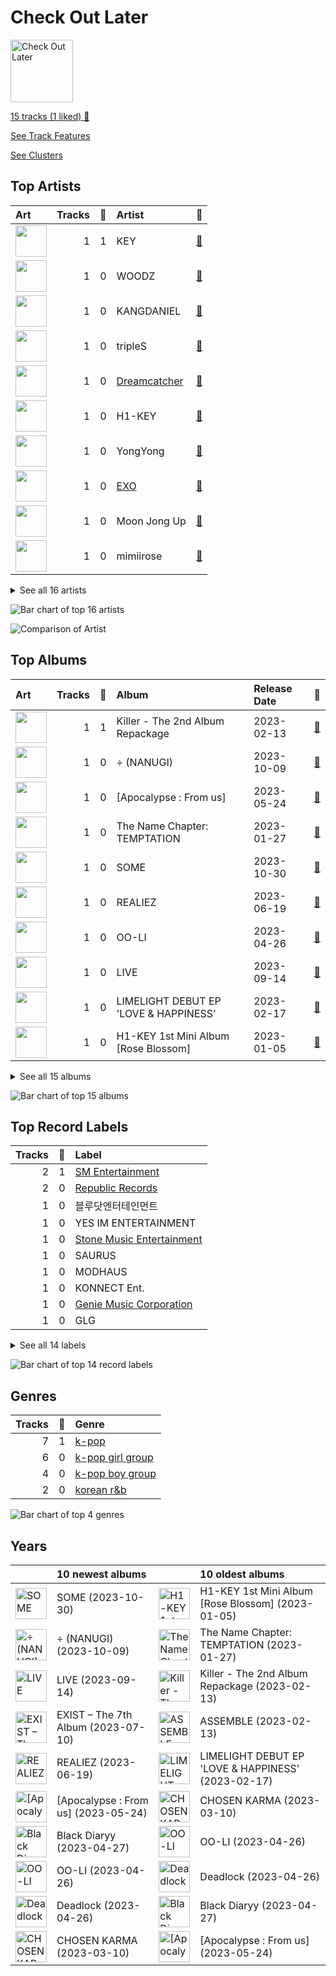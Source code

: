 # Check Out Later


<img src="https://mosaic.scdn.co/640/ab67616d0000b2733bb056e3160b85ee86c1194dab67616d0000b27346108c072c8e3db5e9ca9838ab67616d0000b2735b82fbf68179592aa8101ce9ab67616d0000b2737657059390a7871c158fd966" alt="Check Out Later" width="100" />

[15 tracks (1 liked) 🔗](https://open.spotify.com/playlist/2FgMW8NMJOZgvHtvDOWBCe)

[See Track Features](audio_features.md)

[See Clusters](clusters/overview.md)

## Top Artists

| Art | Tracks | 💚 | Artist | 🔗 |
|:---|---:|---:|:---|:---|
| <img src="https://i.scdn.co/image/ab6761610000e5eb5a43d7e27511d5cf556ec017" alt="" width="50" /> | 1 | 1 | KEY | [🔗](https://open.spotify.com/artist/6XXKPxRX2WWPPtfodzpc2v) |
| <img src="https://i.scdn.co/image/ab6761610000e5eb4b4f4e41ade4e4d1216ef20a" alt="" width="50" /> | 1 | 0 | WOODZ | [🔗](https://open.spotify.com/artist/6y9nlaoynxSvoTGY09Vdcy) |
| <img src="https://i.scdn.co/image/ab6761610000e5ebad8d9e3053d1abb9b3cee811" alt="" width="50" /> | 1 | 0 | KANGDANIEL | [🔗](https://open.spotify.com/artist/5vGoWnZO65NBgiZYBmi3iW) |
| <img src="https://i.scdn.co/image/ab6761610000e5eb44b64d2be79b29d37afc16c4" alt="" width="50" /> | 1 | 0 | tripleS | [🔗](https://open.spotify.com/artist/5Z71xE9prhpHrqL5thVMyK) |
| <img src="https://i.scdn.co/image/ab6761610000e5ebf9fb2a341d6852c012a5d5ee" alt="" width="50" /> | 1 | 0 | [Dreamcatcher](../../artists/dreamcatcher/overview.md) | [🔗](https://open.spotify.com/artist/5V1qsQHdXNm4ZEZHWvFnqQ) |
| <img src="https://i.scdn.co/image/ab6761610000e5ebb5207fa3bccc5cb644b6d4bd" alt="" width="50" /> | 1 | 0 | H1-KEY | [🔗](https://open.spotify.com/artist/5GwQwY63I9hrUUFlQB8FYU) |
| <img src="https://i.scdn.co/image/ab6761610000e5ebce345a76e6fc6238e85005cd" alt="" width="50" /> | 1 | 0 | YongYong | [🔗](https://open.spotify.com/artist/4lgoUoPxqxjZMtN0raCBVK) |
| <img src="https://i.scdn.co/image/ab6761610000e5ebaf3c4b988a6fef40843cdc83" alt="" width="50" /> | 1 | 0 | [EXO](../../artists/exo/overview.md) | [🔗](https://open.spotify.com/artist/3cjEqqelV9zb4BYE3qDQ4O) |
| <img src="https://i.scdn.co/image/ab6761610000e5eb84d3dd2cd8b54c6c6d0ed080" alt="" width="50" /> | 1 | 0 | Moon Jong Up | [🔗](https://open.spotify.com/artist/3I9hRYYNJvENa3EcJ6c5cd) |
| <img src="https://i.scdn.co/image/ab6761610000e5eb4cc445afd00e437effc5d034" alt="" width="50" /> | 1 | 0 | mimiirose | [🔗](https://open.spotify.com/artist/3699Hh55qWXd0kWWMWRR2o) |


<details>
<summary>See all 16 artists</summary>

| Art | Tracks | 💚 | Artist | 🔗 |
|:---|---:|---:|:---|:---|
| <img src="https://i.scdn.co/image/ab6761610000e5eb5589628948575bfe10b4cbbd" alt="" width="50" /> | 1 | 0 | JUST B | [🔗](https://open.spotify.com/artist/2f0bPttugNpkg34HIxBIWe) |
| <img src="https://i.scdn.co/image/ab67616d0000b273b44f315aefbd737c235a6dd7" alt="" width="50" /> | 1 | 0 | LIMELIGHT | [🔗](https://open.spotify.com/artist/1mDDvUPSs2dSr4QKAQmOql) |
| <img src="https://i.scdn.co/image/ab6761610000e5ebb192cbc7c10f37be1afe5f44" alt="" width="50" /> | 1 | 0 | Xdinary Heroes | [🔗](https://open.spotify.com/artist/1khChLj7REGqjM043PlYyn) |
| <img src="https://i.scdn.co/image/ab6761610000e5ebb41a9eb95538f7ad915c1d91" alt="" width="50" /> | 1 | 0 | ZENE THE ZILLA | [🔗](https://open.spotify.com/artist/1MMbv4LTpwbh2APtXuwaZN) |
| <img src="https://i.scdn.co/image/ab6761610000e5eb8b446e5bd3820ac772155b31" alt="" width="50" /> | 1 | 0 | [TOMORROW X TOGETHER](../../artists/tomorrow_x_together/overview.md) | [🔗](https://open.spotify.com/artist/0ghlgldX5Dd6720Q3qFyQB) |
| <img src="https://i.scdn.co/image/ab6761610000e5eb11b4e5da5aead482944bdef6" alt="" width="50" /> | 1 | 0 | PIXY | [🔗](https://open.spotify.com/artist/0CJkEzffVZLgav03xXeC9s) |

</details>


![Bar chart of top 16 artists](../../images/playlists/check_out_later/artists.png)

![Comparison of Artist](../../images/playlists/check_out_later/artists_comparison.png)

## Top Albums

| Art | Tracks | 💚 | Album | Release Date | 🔗 |
|:---|---:|---:|:---|:---|:---|
| <img src="https://i.scdn.co/image/ab67616d0000b273b2d6f89ff16623f1038ca466" alt="" width="50" /> | 1 | 1 | Killer - The 2nd Album Repackage | 2023-02-13 | [🔗](https://open.spotify.com/album/4l5BZ4tjisNEvwVa1rXDEv) |
| <img src="https://i.scdn.co/image/ab67616d0000b27376ac47ccb37484a1f5ca821e" alt="" width="50" /> | 1 | 0 | ÷ (NANUGI) | 2023-10-09 | [🔗](https://open.spotify.com/album/6OYLlrSEe5QxS89FQ5PpYr) |
| <img src="https://i.scdn.co/image/ab67616d0000b2737a95bc64165227445ad40054" alt="" width="50" /> | 1 | 0 | [Apocalypse : From us] | 2023-05-24 | [🔗](https://open.spotify.com/album/7D2DrBRs922elDgsyNrqjA) |
| <img src="https://i.scdn.co/image/ab67616d0000b2733bb056e3160b85ee86c1194d" alt="" width="50" /> | 1 | 0 | The Name Chapter: TEMPTATION | 2023-01-27 | [🔗](https://open.spotify.com/album/7gkb4MxKe9rnoR3wxbJXJg) |
| <img src="https://i.scdn.co/image/ab67616d0000b2733fdb4a716ce699191ac4936e" alt="" width="50" /> | 1 | 0 | SOME | 2023-10-30 | [🔗](https://open.spotify.com/album/2KmLP8MgdPvcZcnVUxYi2p) |
| <img src="https://i.scdn.co/image/ab67616d0000b2733a30dab8cfe5a578902c435c" alt="" width="50" /> | 1 | 0 | REALIEZ | 2023-06-19 | [🔗](https://open.spotify.com/album/70ptf4PxBI5aZdXWPbxTs0) |
| <img src="https://i.scdn.co/image/ab67616d0000b273e87a41550ee1b24be3e6e1fb" alt="" width="50" /> | 1 | 0 | OO-LI | 2023-04-26 | [🔗](https://open.spotify.com/album/06isIi4cIfsaH8ot5UoRD4) |
| <img src="https://i.scdn.co/image/ab67616d0000b273e47b37b8732e86a1aad0025c" alt="" width="50" /> | 1 | 0 | LIVE | 2023-09-14 | [🔗](https://open.spotify.com/album/5F1koK6DqFJbX3U6KFCm9K) |
| <img src="https://i.scdn.co/image/ab67616d0000b273b1dfa7d187cb7c67dd2e6d1c" alt="" width="50" /> | 1 | 0 | LIMELIGHT DEBUT EP 'LOVE & HAPPINESS' | 2023-02-17 | [🔗](https://open.spotify.com/album/6bGjdmkGl8QqTa1ElccP3C) |
| <img src="https://i.scdn.co/image/ab67616d0000b27396ee3a02b72db60d065f1dd4" alt="" width="50" /> | 1 | 0 | H1-KEY 1st Mini Album [Rose Blossom] | 2023-01-05 | [🔗](https://open.spotify.com/album/6SiQfUj2qhO7kg66BwvY9L) |


<details>
<summary>See all 15 albums</summary>

| Art | Tracks | 💚 | Album | Release Date | 🔗 |
|:---|---:|---:|:---|:---|:---|
| <img src="https://i.scdn.co/image/ab67616d0000b2737657059390a7871c158fd966" alt="" width="50" /> | 1 | 0 | EXIST – The 7th Album | 2023-07-10 | [🔗](https://open.spotify.com/album/4qMcBYh4ZlwDeb7vfgZO61) |
| <img src="https://i.scdn.co/image/ab67616d0000b27376c49f72166e22b3eefc2804" alt="" width="50" /> | 1 | 0 | Deadlock | 2023-04-26 | [🔗](https://open.spotify.com/album/3jkLKeTkRsRehIUkPFHubG) |
| <img src="https://i.scdn.co/image/ab67616d0000b27357f1657f07fe39567d43c001" alt="" width="50" /> | 1 | 0 | CHOSEN KARMA | 2023-03-10 | [🔗](https://open.spotify.com/album/0S6Yq3EcpbHhj1r0cuYChA) |
| <img src="https://i.scdn.co/image/ab67616d0000b2735b82fbf68179592aa8101ce9" alt="" width="50" /> | 1 | 0 | Black Diaryy | 2023-04-27 | [🔗](https://open.spotify.com/album/3t16sYv7ySIsxxqKBuTaXH) |
| <img src="https://i.scdn.co/image/ab67616d0000b27346108c072c8e3db5e9ca9838" alt="" width="50" /> | 1 | 0 | ASSEMBLE | 2023-02-13 | [🔗](https://open.spotify.com/album/6ArYgWdHk7mcG4knENgPN5) |

</details>


![Bar chart of top 15 albums](../../images/playlists/check_out_later/albums.png)

## Top Record Labels

| Tracks | 💚 | Label |
|---:|---:|:---|
| 2 | 1 | [SM Entertainment](../../labels/sm_entertainment/overview.md) |
| 2 | 0 | [Republic Records](../../labels/republic_records/overview.md) |
| 1 | 0 | 블루닷엔터테인먼트 |
| 1 | 0 | YES IM ENTERTAINMENT |
| 1 | 0 | [Stone Music Entertainment](../../labels/stone_music_entertainment/overview.md) |
| 1 | 0 | SAURUS |
| 1 | 0 | MODHAUS |
| 1 | 0 | KONNECT Ent. |
| 1 | 0 | [Genie Music Corporation](../../labels/genie_music_corporation/overview.md) |
| 1 | 0 | GLG |


<details>
<summary>See all 14 labels</summary>

| Tracks | 💚 | Label |
|---:|---:|:---|
| 1 | 0 | EDAM Entertainment |
| 1 | 0 | [DREAMCATCHER COMPANY](../../labels/dreamcatcher_company/overview.md) |
| 1 | 0 | ALLART ENTERTAINMENT |
| 1 | 0 | ADA Korea |

</details>


![Bar chart of top 14 record labels](../../images/playlists/check_out_later/labels.png)

## Genres

| Tracks | 💚 | Genre |
|---:|---:|:---|
| 7 | 1 | [k-pop](../../genres/k_pop/overview.md) |
| 6 | 0 | [k-pop girl group](../../genres/k_pop_girl_group/overview.md) |
| 4 | 0 | [k-pop boy group](../../genres/k_pop_boy_group/overview.md) |
| 2 | 0 | [korean r&b](../../genres/korean_r_b/overview.md) |

![Bar chart of top 4 genres](../../images/playlists/check_out_later/genres.png)

## Years





| ​ | 10 newest albums | ​​ | 10 oldest albums |
|:---|:---|:---|:---|
| <img src="https://i.scdn.co/image/ab67616d0000b2733fdb4a716ce699191ac4936e" alt="SOME" width="50" /> | SOME (2023-10-30) | <img src="https://i.scdn.co/image/ab67616d0000b27396ee3a02b72db60d065f1dd4" alt="H1-KEY 1st Mini Album [Rose Blossom]" width="50" /> | H1-KEY 1st Mini Album [Rose Blossom] (2023-01-05) |
| <img src="https://i.scdn.co/image/ab67616d0000b27376ac47ccb37484a1f5ca821e" alt="÷ (NANUGI)" width="50" /> | ÷ (NANUGI) (2023-10-09) | <img src="https://i.scdn.co/image/ab67616d0000b2733bb056e3160b85ee86c1194d" alt="The Name Chapter: TEMPTATION" width="50" /> | The Name Chapter: TEMPTATION (2023-01-27) |
| <img src="https://i.scdn.co/image/ab67616d0000b273e47b37b8732e86a1aad0025c" alt="LIVE" width="50" /> | LIVE (2023-09-14) | <img src="https://i.scdn.co/image/ab67616d0000b273b2d6f89ff16623f1038ca466" alt="Killer - The 2nd Album Repackage" width="50" /> | Killer - The 2nd Album Repackage (2023-02-13) |
| <img src="https://i.scdn.co/image/ab67616d0000b2737657059390a7871c158fd966" alt="EXIST – The 7th Album" width="50" /> | EXIST – The 7th Album (2023-07-10) | <img src="https://i.scdn.co/image/ab67616d0000b27346108c072c8e3db5e9ca9838" alt="ASSEMBLE" width="50" /> | ASSEMBLE (2023-02-13) |
| <img src="https://i.scdn.co/image/ab67616d0000b2733a30dab8cfe5a578902c435c" alt="REALIEZ" width="50" /> | REALIEZ (2023-06-19) | <img src="https://i.scdn.co/image/ab67616d0000b273b1dfa7d187cb7c67dd2e6d1c" alt="LIMELIGHT DEBUT EP &#x27;LOVE &amp; HAPPINESS&#x27;" width="50" /> | LIMELIGHT DEBUT EP 'LOVE & HAPPINESS' (2023-02-17) |
| <img src="https://i.scdn.co/image/ab67616d0000b2737a95bc64165227445ad40054" alt="[Apocalypse : From us]" width="50" /> | [Apocalypse : From us] (2023-05-24) | <img src="https://i.scdn.co/image/ab67616d0000b27357f1657f07fe39567d43c001" alt="CHOSEN KARMA" width="50" /> | CHOSEN KARMA (2023-03-10) |
| <img src="https://i.scdn.co/image/ab67616d0000b2735b82fbf68179592aa8101ce9" alt="Black Diaryy" width="50" /> | Black Diaryy (2023-04-27) | <img src="https://i.scdn.co/image/ab67616d0000b273e87a41550ee1b24be3e6e1fb" alt="OO-LI" width="50" /> | OO-LI (2023-04-26) |
| <img src="https://i.scdn.co/image/ab67616d0000b273e87a41550ee1b24be3e6e1fb" alt="OO-LI" width="50" /> | OO-LI (2023-04-26) | <img src="https://i.scdn.co/image/ab67616d0000b27376c49f72166e22b3eefc2804" alt="Deadlock" width="50" /> | Deadlock (2023-04-26) |
| <img src="https://i.scdn.co/image/ab67616d0000b27376c49f72166e22b3eefc2804" alt="Deadlock" width="50" /> | Deadlock (2023-04-26) | <img src="https://i.scdn.co/image/ab67616d0000b2735b82fbf68179592aa8101ce9" alt="Black Diaryy" width="50" /> | Black Diaryy (2023-04-27) |
| <img src="https://i.scdn.co/image/ab67616d0000b27357f1657f07fe39567d43c001" alt="CHOSEN KARMA" width="50" /> | CHOSEN KARMA (2023-03-10) | <img src="https://i.scdn.co/image/ab67616d0000b2737a95bc64165227445ad40054" alt="[Apocalypse : From us]" width="50" /> | [Apocalypse : From us] (2023-05-24) |